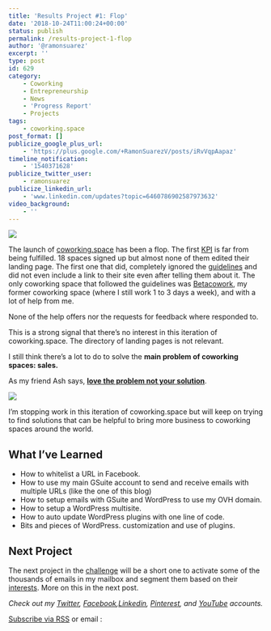 ```yaml
---
title: 'Results Project #1: Flop'
date: '2018-10-24T11:00:24+00:00'
status: publish
permalink: /results-project-1-flop
author: '@ramonsuarez'
excerpt: ''
type: post
id: 629
category:
    - Coworking
    - Entrepreneurship
    - News
    - 'Progress Report'
    - Projects
tags:
    - coworking.space
post_format: []
publicize_google_plus_url:
    - 'https://plus.google.com/+RamonSuarezV/posts/iRvVqpAapaz'
timeline_notification:
    - '1540371628'
publicize_twitter_user:
    - ramonsuarez
publicize_linkedin_url:
    - 'www.linkedin.com/updates?topic=6460786902587973632'
video_background:
    - ''
---
```

![](/uploads/2018/10/kmltchpofqt84.gif)

The launch of [coworking.space](https://www.coworking.space) has been a flop. The first [KPI](https://ramonsuarez.com/next-weeks-kpis-for-coworking-space/) is far from being fulfilled. 18 spaces signed up but almost none of them edited their landing page. The first one that did, completely ignored the [guidelines](https://www.coworking.space/how-to/) and did not even include a link to their site even after telling them about it. The only coworking space that followed the guidelines was [Betacowork](https://betacowork.coworking.space), my former coworking space (where I still work 1 to 3 days a week), and with a lot of help from me.

None of the help offers nor the requests for feedback where responded to.

This is a strong signal that there’s no interest in this iteration of coworking.space. The directory of landing pages is not relevant.

I still think there’s a lot to do to solve the **main problem of coworking spaces: sales.**

As my friend Ash says, **[love the problem not your solution](https://blog.leanstack.com)**.

![](/uploads/2018/10/img_20181024_1031146047442325358636416-768x1024.jpg)

I’m stopping work in this iteration of coworking.space but will keep on trying to find solutions that can be helpful to bring more business to coworking spaces around the world.

What I’ve Learned
-----------------

- How to whitelist a URL in Facebook.
- How to use my main GSuite account to send and receive emails with multiple URLs (like the one of this blog)
- How to setup emails with GSuite and WordPress to use my OVH domain.
- How to setup a WordPress multisite.
- How to auto update WordPress plugins with one line of code.
- Bits and pieces of WordPress. customization and use of plugins.

Next Project
------------

The next project in the [challenge](https://ramonsuarez.com/launching-at-least-one-project-every-month-my-entrepreneurship-learning-challenge/) will be a short one to activate some of the thousands of emails in my mailbox and segment them based on their [interests](https://ramonsuarez.com/do-you-want-to-hear-from-me/). More on this in the next post.

*Check out my [Twitter](https://twitter.com/ramonsuarez), [Facebook](https://www.facebook.com/ramonsuarezdotcom),[Linkedin](https://www.linkedin.com/in/ramonsuarez/), [Pinterest](https://www.pinterest.com/ramonsuarez/), and [YouTube](https://www.youtube.com/ramonsuarezv) accounts.*

[Subscribe via RSS](https://ramonsuarez.com/feed/) or email :